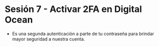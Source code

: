 # Sesión 7 - Activar 2FA en Digital Ocean

* Es una segunda autenticación a parte de tu contraseña para brindar mayor seguridad a nuestra cuenta.
